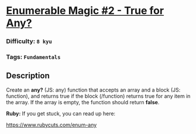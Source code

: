 # [Enumerable Magic #2 - True for Any?](https://www.codewars.com/kata/54598e89cbae2ac001001135)

### Difficulty: `8 kyu`

### Tags: `Fundamentals`

## Description

Create an **any?** (JS: any) function that accepts an array and a block (JS: function), and returns true if the block (/function) returns true for any item in the array. If the array is empty, the function should return **false**.

**Ruby:** If you get stuck, you can read up here:

https://www.rubycuts.com/enum-any